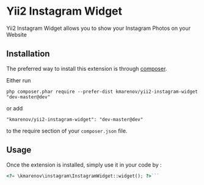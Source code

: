 Yii2 Instagram Widget
=====================
Yii2 Instagram Widget allows you to show your Instagram Photos on your Website

Installation
------------

The preferred way to install this extension is through [composer](http://getcomposer.org/download/).

Either run

```
php composer.phar require --prefer-dist kmarenov/yii2-instagram-widget "dev-master@dev"
```

or add

```
"kmarenov/yii2-instagram-widget": "dev-master@dev"
```

to the require section of your `composer.json` file.


Usage
-----

Once the extension is installed, simply use it in your code by  :

```php
<?= \kmarenov\instagram\InstagramWidget::widget(); ?>```
